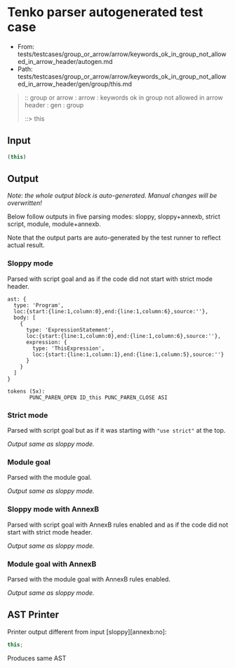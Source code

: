 # Tenko parser autogenerated test case

- From: tests/testcases/group_or_arrow/arrow/keywords_ok_in_group_not_allowed_in_arrow_header/autogen.md
- Path: tests/testcases/group_or_arrow/arrow/keywords_ok_in_group_not_allowed_in_arrow_header/gen/group/this.md

> :: group or arrow : arrow : keywords ok in group not allowed in arrow header : gen : group
>
> ::> this

## Input


`````js
(this)
`````

## Output

_Note: the whole output block is auto-generated. Manual changes will be overwritten!_

Below follow outputs in five parsing modes: sloppy, sloppy+annexb, strict script, module, module+annexb.

Note that the output parts are auto-generated by the test runner to reflect actual result.

### Sloppy mode

Parsed with script goal and as if the code did not start with strict mode header.

`````
ast: {
  type: 'Program',
  loc:{start:{line:1,column:0},end:{line:1,column:6},source:''},
  body: [
    {
      type: 'ExpressionStatement',
      loc:{start:{line:1,column:0},end:{line:1,column:6},source:''},
      expression: {
        type: 'ThisExpression',
        loc:{start:{line:1,column:1},end:{line:1,column:5},source:''}
      }
    }
  ]
}

tokens (5x):
       PUNC_PAREN_OPEN ID_this PUNC_PAREN_CLOSE ASI
`````

### Strict mode

Parsed with script goal but as if it was starting with `"use strict"` at the top.

_Output same as sloppy mode._

### Module goal

Parsed with the module goal.

_Output same as sloppy mode._

### Sloppy mode with AnnexB

Parsed with script goal with AnnexB rules enabled and as if the code did not start with strict mode header.

_Output same as sloppy mode._

### Module goal with AnnexB

Parsed with the module goal with AnnexB rules enabled.

_Output same as sloppy mode._

## AST Printer

Printer output different from input [sloppy][annexb:no]:

````js
this;
````

Produces same AST

